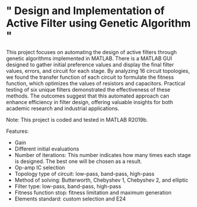 # " Design and Implementation of Active Filter using Genetic Algorithm "

This project focuses on automating the design of active filters through genetic algorithms implemented in MATLAB. There is a MATLAB GUI designed to gather initial preference values and display the final filter values, errors, and circuit for each stage. By analyzing 16 circuit topologies, we found the transfer function of each circuit to formulate the fitness function, which optimizes the values of resistors and capacitors. Practical testing of six unique filters demonstrated the effectiveness of these methods. The outcomes suggest that this automated approach can enhance efficiency in filter design, offering valuable insights for both academic research and industrial applications.

Note: This project is coded and tested in MATLAB R2019b.

Features:

- Gain
- Different initial evaluations
- Number of iterations: This number indicates how many times each stage is designed. The best one will be chosen as a result.
- Op-amp IC selection
- Topology type of circuit: low-pass, band-pass, high-pass
- Method of solving: Butterworth, Chebyshev 1, Chebyshev 2, and elliptic
- Filter type: low-pass, band-pass, high-pass
- Fitness function stop: fitness limitation and maximum generation
- Elements standard: custom selection and E24
